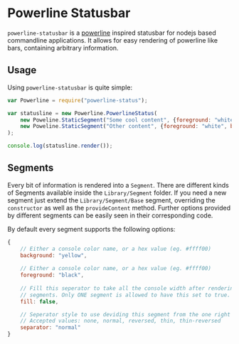 # Powerline Statusbar

`powerline-statusbar` is a [powerline]() inspired statusbar for nodejs based
commandline applications. It allows for easy rendering of powerline like bars,
containing arbitrary information.

## Usage

Using `powerline-statusbar` is quite simple:

```javascript
var Powerline = require("powerline-status");

var statusline = new Powerline.PowerlineStatus(
    new Poweline.StaticSegment("Some cool content", {foreground: "white", background: "blue"}),
    new Poweline.StaticSegment("Other content", {foreground: "white", background: "orange"})
);

console.log(statusline.render());
```

## Segments

Every bit of information is rendered into a `Segment`. There are different
kinds of Segments available inside the `Library/Segment` folder. If you need
a new segment just extend the `Library/Segment/Base` segment, overriding the
`constructor` as well as the `provideContent` method. Further options provided
by different segments can be easily seen in their corresponding code.

By default every segment supports the following options: 

```javascript
{
    // Either a console color name, or a hex value (eg. #ffff00)
    background: "yellow", 
    
    // Either a console color name, or a hex value (eg. #ffff00)
    foreground: "black",
   
    // Fill this seperator to take all the console width after rendering all
    // segments. Only ONE segment is allowed to have this set to true.
    fill: false,

    // Seperator style to use deviding this segment from the one right of it.
    // Accepted values: none, normal, reversed, thin, thin-reversed
    separator: "normal"
}
```
